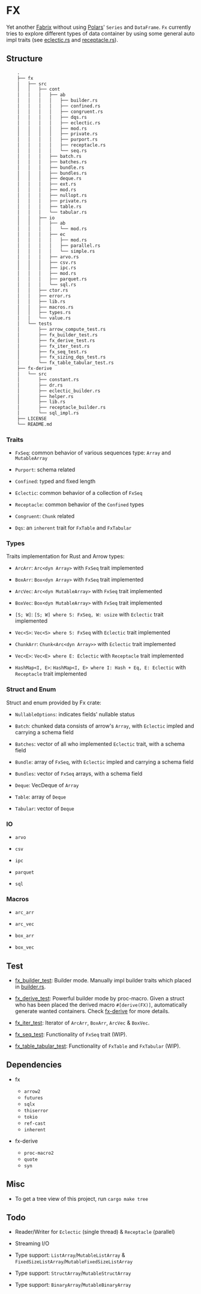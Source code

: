 # FX

Yet another [Fabrix](https://github.com/Jacobbishopxy/fabrix) without using [Polars](https://github.com/pola-rs/polars)' `Series` and `DataFrame`. `Fx` currently tries to explore different types of data container by using some general auto impl traits (see [eclectic.rs](./fx/src/cont/ab/eclectic.rs) and [receptacle.rs](./fx/src/cont/ab/eclectic.rs)).

## Structure

```txt
    .
    ├── fx
    │   ├── src
    │   │   ├── cont
    │   │   │   ├── ab
    │   │   │   │   ├── builder.rs
    │   │   │   │   ├── confined.rs
    │   │   │   │   ├── congruent.rs
    │   │   │   │   ├── dqs.rs
    │   │   │   │   ├── eclectic.rs
    │   │   │   │   ├── mod.rs
    │   │   │   │   ├── private.rs
    │   │   │   │   ├── purport.rs
    │   │   │   │   ├── receptacle.rs
    │   │   │   │   └── seq.rs
    │   │   │   ├── batch.rs
    │   │   │   ├── batches.rs
    │   │   │   ├── bundle.rs
    │   │   │   ├── bundles.rs
    │   │   │   ├── deque.rs
    │   │   │   ├── ext.rs
    │   │   │   ├── mod.rs
    │   │   │   ├── nullopt.rs
    │   │   │   ├── private.rs
    │   │   │   ├── table.rs
    │   │   │   └── tabular.rs
    │   │   ├── io
    │   │   │   ├── ab
    │   │   │   │   └── mod.rs
    │   │   │   ├── ec
    │   │   │   │   ├── mod.rs
    │   │   │   │   ├── parallel.rs
    │   │   │   │   └── simple.rs
    │   │   │   ├── arvo.rs
    │   │   │   ├── csv.rs
    │   │   │   ├── ipc.rs
    │   │   │   ├── mod.rs
    │   │   │   ├── parquet.rs
    │   │   │   └── sql.rs
    │   │   ├── ctor.rs
    │   │   ├── error.rs
    │   │   ├── lib.rs
    │   │   ├── macros.rs
    │   │   ├── types.rs
    │   │   └── value.rs
    │   └── tests
    │       ├── arrow_compute_test.rs
    │       ├── fx_builder_test.rs
    │       ├── fx_derive_test.rs
    │       ├── fx_iter_test.rs
    │       ├── fx_seq_test.rs
    │       ├── fx_sizing_dqs_test.rs
    │       └── fx_table_tabular_test.rs
    ├── fx-derive
    │   └── src
    │       ├── constant.rs
    │       ├── dr.rs
    │       ├── eclectic_builder.rs
    │       ├── helper.rs
    │       ├── lib.rs
    │       ├── receptacle_builder.rs
    │       └── sql_impl.rs
    ├── LICENSE
    └── README.md
```

### Traits

- `FxSeq`: common behavior of various sequences type: `Array` and `MutableArray`

- `Purport`: schema related

- `Confined`: typed and fixed length

- `Eclectic`: common behavior of a collection of `FxSeq`

- `Receptacle`: common behavior of the `Confined` types

- `Congruent`: `Chunk` related

- `Dqs`: an `inherent` trait for `FxTable` and `FxTabular`

### Types

Traits implementation for Rust and Arrow types:

- `ArcArr`: `Arc<dyn Array>` with `FxSeq` trait implemented

- `BoxArr`: `Box<dyn Array>` with `FxSeq` trait implemented

- `ArcVec`: `Arc<dyn MutableArray>` with `FxSeq` trait implemented

- `BoxVec`: `Box<dyn MutableArray>` with `FxSeq` trait implemented

- `[S; W]`: `[S; W] where S: FxSeq, W: usize` with `Eclectic` trait implemented

- `Vec<S>`: `Vec<S> where S: FxSeq` with `Eclectic` trait implemented

- `ChunkArr`: `Chunk<Arc<dyn Array>>` with `Eclectic` trait implemented

- `Vec<E>`: `Vec<E> where E: Eclectic` with `Receptacle` trait implemented

- `HashMap<I, E>`: `HashMap<I, E> where I: Hash + Eq, E: Eclectic` with `Receptacle` trait implemented

### Struct and Enum

Struct and enum provided by Fx crate:

- `NullableOptions`: indicates fields' nullable status

- `Batch`: chunked data consists of arrow's `Array`, with `Eclectic` impled and carrying a schema field

- `Batches`: vector of all who implemented `Eclectic` trait, with a schema field

- `Bundle`: array of `FxSeq`, with `Eclectic` impled and carrying a schema field

- `Bundles`: vector of `FxSeq` arrays, with a schema field

- `Deque`: VecDeque of `Array`

- `Table`: array of `Deque`

- `Tabular`: vector of `Deque`

### IO

- `arvo`

- `csv`

- `ipc`

- `parquet`

- `sql`

### Macros

- `arc_arr`

- `arc_vec`

- `box_arr`

- `box_vec`

## Test

- [fx_builder_test](./fx/tests/fx_builder_test.rs): Builder mode. Manually impl builder traits which placed in [builder.rs](./fx/src/cont/ab/builder.rs).

- [fx_derive_test](./fx/tests/fx_derive_test.rs): Powerful builder mode by proc-macro. Given a struct who has been placed the derived macro `#[derive(FX)]`, automatically generate wanted containers. Check [fx-derive](./fx-derive/src/lib.rs) for more details.

- [fx_iter_test](./fx/tests/fx_iter_test.rs): Iterator of `ArcArr`, `BoxArr`, `ArcVec` & `BoxVec`.

- [fx_seq_test](./fx/tests/fx_seq_test.rs): Functionality of `FxSeq` trait (WIP).

- [fx_table_tabular_test](./fx/tests/fx_table_tabular_test.rs): Functionality of `FxTable` and `FxTabular` (WIP).

## Dependencies

- fx

  - `arrow2`
  - `futures`
  - `sqlx`
  - `thiserror`
  - `tokio`
  - `ref-cast`
  - `inherent`

- fx-derive

  - `proc-macro2`
  - `quote`
  - `syn`

## Misc

- To get a tree view of this project, run `cargo make tree`

## Todo

- Reader/Writer for `Eclectic` (single thread) & `Receptacle` (parallel)

- Streaming I/O

- Type support: `ListArray`/`MutableListArray` & `FixedSizeListArray`/`MutableFixedSizeListArray`

- Type support: `StructArray`/`MutableStructArray`

- Type support: `BinaryArray`/`MutableBinaryArray`
